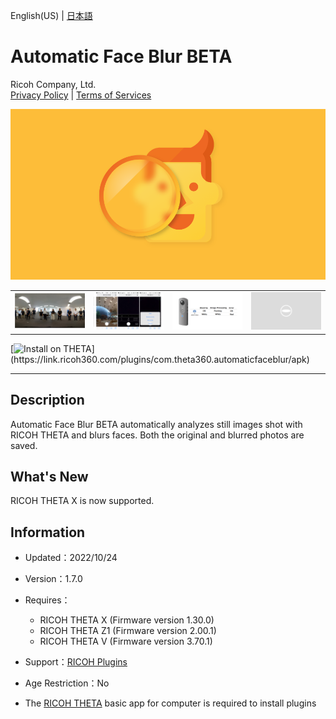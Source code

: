 English(US) | [日本語](README.ja.md)

# Automatic Face Blur BETA
Ricoh Company, Ltd.  
[Privacy Policy](../../README.md#privacy-policy) | [Terms of Services](../../README.md#terms-of-services)

<div align="center">
 <img src="1.png">

 <table>
  <tr>
   <td><img src="2.png"></td>
   <td><img src="3.png"></td>
   <td><img src="4.png"></td>
   <td><img src="../../resources/common/img/noimg.png"></td>
  </tr>
 </table>
</div>

[![Install on THETA](https://assets.ricoh360.com/image/upload/v1/front/theta/install-button.svg?)](https://link.ricoh360.com/plugins/com.theta360.automaticfaceblur/apk)

***

## Description
Automatic Face Blur BETA automatically analyzes still images shot with RICOH THETA and blurs faces. Both the original and blurred photos are saved.

## What's New
RICOH THETA X is now supported.

## Information
  * Updated：2022/10/24
  * Version：1.7.0
  * Requires：
    * RICOH THETA X (Firmware version 1.30.0)
    * RICOH THETA Z1 (Firmware version 2.00.1)
    * RICOH THETA V (Firmware version 3.70.1)

  * Support：[RICOH Plugins](https://support.theta360.com/ja/)
  * Age Restriction：No

* The [RICOH THETA](https://theta360.com/ja/about/application/pc.html#app-detail-01) basic app for computer is required to install plugins
